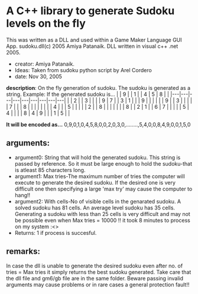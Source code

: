 # A C++ library to generate Sudoku levels on the fly
This was written as a DLL and used within a Game Maker Language GUI App.
sudoku.dll(c) 2005 Amiya Patanaik.
DLL written in visual c++ .net 2005.

* creator: Amiya Patanaik. 
* Ideas: Taken from sudoku python script by Arel Cordero
* date: Nov 30, 2005

**description**: On the fly generation of sudoku.  The sudoku is generated as a string.
Example: If the generated sudoku is...
|   | 9 |   | 1 |   | 4 | 5 | 8 |   |
|---|---|---|---|---|---|---|---|---|
|   | 2 |   | 3 |   |   |   | 9 | 7 |
| 3 | 1 |   |   | 9 |   |   |   |   |
| 9 |   | 3 |   |   |   |   | 7 |   |
| 8 |   |   |   |   |   |   |   | 4 |
|   | 5 |   |   |   |   | 2 |   | 8 |
|   |   |   |   |   | 8 |   | 2 | 1 |
| 6 | 7 |   |   |   |   | 5 | 4 |   |
|   | 8 | 4 | 9 |   |   | 1 | 5 |   |

**It will be encoded as...**
0,9,0,1,0,4,5,8,0,0,2,0,3,0,........,5,4,0,0,8,4,9,0,0,1,5,0
              
## arguments: 
* argument0: String that will hold the generated sudoku.
This string is passed by reference. So it must be large enough to hold the sudoku-that is atleast 85 characters long.
* argument1: Max tries-The maximum number of tries the computer                   will execute to generate the desired sudoku. If the desired one is very difficult one then specifying a large 'max try' may cause the computer to hang!!
* argument2: With cells-No of visible cells in the genarated sudoku. A solved sudoku has 81 cells. An average level sudoku has 35 cells. Generating a sudoku with less than 25 cells is very difficult and may not be possible even when Max tries = 10000 !! it took 8 minutes to process on my system :<>
* Returns: 1 if process is succesful.
              
## remarks: 
In case the dll is unable to generate the desired sudoku even after               no. of tries = Max tries it simply returns the best sudoku generated.              Take care that the dll file and gm6/gb file are in the same folder. Beware passing invalid arguments may cause problems or in rare cases a general protection fault!!
